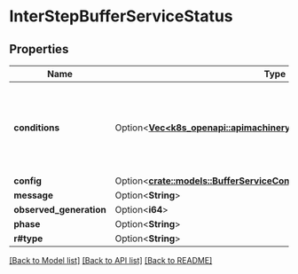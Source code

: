 # InterStepBufferServiceStatus

## Properties

Name | Type | Description | Notes
------------ | ------------- | ------------- | -------------
**conditions** | Option<[**Vec<k8s_openapi::apimachinery::pkg::apis::meta::v1::Condition>**](k8s_openapi::apimachinery::pkg::apis::meta::v1::Condition.md)> | Conditions are the latest available observations of a resource's current state. | [optional]
**config** | Option<[**crate::models::BufferServiceConfig**](BufferServiceConfig.md)> |  | [optional]
**message** | Option<**String**> |  | [optional]
**observed_generation** | Option<**i64**> |  | [optional]
**phase** | Option<**String**> |  | [optional]
**r#type** | Option<**String**> |  | [optional]

[[Back to Model list]](../README.md#documentation-for-models) [[Back to API list]](../README.md#documentation-for-api-endpoints) [[Back to README]](../README.md)


